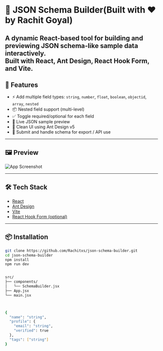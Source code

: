 # 🧩 JSON Schema Builder(Built with ❤️ by Rachit Goyal)

A dynamic React-based tool for building and previewing JSON schema-like sample data interactively.  
Built with **React**, **Ant Design**, **React Hook Form**, and **Vite**.
---

## 🚀 Features

- ⚡ Add multiple field types: `string`, `number`, `float`, `boolean`, `objectid`, `array`, `nested`
- 📦 Nested field support (multi-level)
- ✅ Toggle required/optional for each field
- 📝 Live JSON sample preview
- 🧼 Clean UI using Ant Design v5
- 💾 Submit and handle schema for export / API use

---

## 🖼️ Preview

![App Screenshot](`/public/json.png`)

---

## 🛠️ Tech Stack

- [React](https://react.dev/)
- [Ant Design](https://ant.design/)
- [Vite](https://vitejs.dev/)
- [React Hook Form (optional)](https://react-hook-form.com/)

---

## 📦 Installation

```bash
git clone https://github.com/Rachitxs/json-schema-builder.git
cd json-schema-builder
npm install
npm run dev


src/
├── components/
│   └── SchemaBuilder.jsx
├── App.jsx
└── main.jsx



{
  "name": "string",
  "profile": {
    "email": "string",
    "verified": true
  },
  "tags": ["string"]
}
